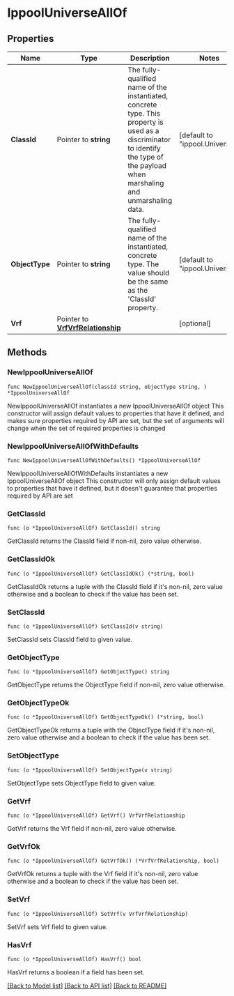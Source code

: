 # IppoolUniverseAllOf

## Properties

Name | Type | Description | Notes
------------ | ------------- | ------------- | -------------
**ClassId** | Pointer to **string** | The fully-qualified name of the instantiated, concrete type. This property is used as a discriminator to identify the type of the payload when marshaling and unmarshaling data. | [default to "ippool.Universe"]
**ObjectType** | Pointer to **string** | The fully-qualified name of the instantiated, concrete type. The value should be the same as the &#39;ClassId&#39; property. | [default to "ippool.Universe"]
**Vrf** | Pointer to [**VrfVrfRelationship**](VrfVrfRelationship.md) |  | [optional] 

## Methods

### NewIppoolUniverseAllOf

`func NewIppoolUniverseAllOf(classId string, objectType string, ) *IppoolUniverseAllOf`

NewIppoolUniverseAllOf instantiates a new IppoolUniverseAllOf object
This constructor will assign default values to properties that have it defined,
and makes sure properties required by API are set, but the set of arguments
will change when the set of required properties is changed

### NewIppoolUniverseAllOfWithDefaults

`func NewIppoolUniverseAllOfWithDefaults() *IppoolUniverseAllOf`

NewIppoolUniverseAllOfWithDefaults instantiates a new IppoolUniverseAllOf object
This constructor will only assign default values to properties that have it defined,
but it doesn't guarantee that properties required by API are set

### GetClassId

`func (o *IppoolUniverseAllOf) GetClassId() string`

GetClassId returns the ClassId field if non-nil, zero value otherwise.

### GetClassIdOk

`func (o *IppoolUniverseAllOf) GetClassIdOk() (*string, bool)`

GetClassIdOk returns a tuple with the ClassId field if it's non-nil, zero value otherwise
and a boolean to check if the value has been set.

### SetClassId

`func (o *IppoolUniverseAllOf) SetClassId(v string)`

SetClassId sets ClassId field to given value.


### GetObjectType

`func (o *IppoolUniverseAllOf) GetObjectType() string`

GetObjectType returns the ObjectType field if non-nil, zero value otherwise.

### GetObjectTypeOk

`func (o *IppoolUniverseAllOf) GetObjectTypeOk() (*string, bool)`

GetObjectTypeOk returns a tuple with the ObjectType field if it's non-nil, zero value otherwise
and a boolean to check if the value has been set.

### SetObjectType

`func (o *IppoolUniverseAllOf) SetObjectType(v string)`

SetObjectType sets ObjectType field to given value.


### GetVrf

`func (o *IppoolUniverseAllOf) GetVrf() VrfVrfRelationship`

GetVrf returns the Vrf field if non-nil, zero value otherwise.

### GetVrfOk

`func (o *IppoolUniverseAllOf) GetVrfOk() (*VrfVrfRelationship, bool)`

GetVrfOk returns a tuple with the Vrf field if it's non-nil, zero value otherwise
and a boolean to check if the value has been set.

### SetVrf

`func (o *IppoolUniverseAllOf) SetVrf(v VrfVrfRelationship)`

SetVrf sets Vrf field to given value.

### HasVrf

`func (o *IppoolUniverseAllOf) HasVrf() bool`

HasVrf returns a boolean if a field has been set.


[[Back to Model list]](../README.md#documentation-for-models) [[Back to API list]](../README.md#documentation-for-api-endpoints) [[Back to README]](../README.md)



